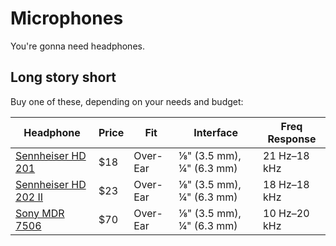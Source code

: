 Microphones
=======

You're gonna need headphones.

## Long story short

Buy one of these, depending on your needs and budget:

| Headphone            | Price | Fit      | Interface                | Freq Response |
| --                   | --    | --       | --                       | --            |
| [Sennheiser HD 201](http://www.amazon.com/dp/B0007XJSQC)    | $18   | Over-Ear | ⅛" (3.5 mm), ¼" (6.3 mm) | 21 Hz–18 kHz  |
| [Sennheiser HD 202 II](http://www.amazon.com/dp/B003LPTAYI/) | $23   | Over-Ear | ⅛" (3.5 mm), ¼" (6.3 mm) | 18 Hz–18 kHz  |
| [Sony MDR 7506](http://www.amazon.com/dp/B000AJIF4E)        | $70   | Over-Ear | ⅛" (3.5 mm), ¼" (6.3 mm) | 10 Hz–20 kHz  |
